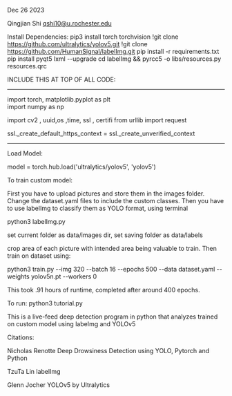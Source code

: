 Dec 26 2023

Qingjian Shi
qshi10@u.rochester.edu


Install Dependencies:
pip3 install torch torchvision
!git clone https://github.com/ultralytics/yolov5.git
!git clone https://github.com/HumanSignal/labelImg.git
pip install -r requirements.txt
pip install pyqt5 lxml --upgrade
cd labelImg && pyrcc5 -o libs/resources.py resources.qrc




INCLUDE THIS AT TOP OF ALL CODE:

****************************************************************
import torch, matplotlib.pyplot as plt  
import numpy as np  

import cv2 , uuid,os ,time, ssl , certifi
from urllib import request

ssl._create_default_https_context = ssl._create_unverified_context
****************************************************************

Load Model:

model =  torch.hub.load('ultralytics/yolov5', 'yolov5')


To train custom model:

First you have to upload pictures and store them in the images folder. Change the dataset.yaml files to include the custom classes. Then you have to use labelImg to classify them as YOLO format, using terminal


python3 labelImg.py

set current folder as data/images dir, set saving folder as data/labels


crop area of each picture with intended area being valuable to train. Then train on dataset using:

python3 train.py --img 320 --batch 16 --epochs 500 --data dataset.yaml --weights yolov5n.pt --workers 0

This took .91 hours of runtime, completed after around 400 epochs. 

To run:
  python3 tutorial.py

This is a live-feed deep detection program in python that analyzes trained on custom model using labeImg and YOLOv5


Citations: 

Nicholas Renotte
Deep Drowsiness Detection using YOLO, Pytorch and Python

TzuTa Lin
labelImg

Glenn Jocher
YOLOv5 by Ultralytics

